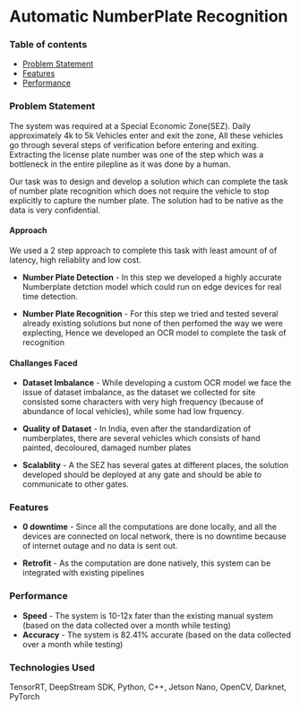 # Automatic NumberPlate Recognition

### Table of contents
* [Problem Statement](#Problem-Statement)
* [Features](#Features)
* [Performance](#Performance)

### Problem Statement
The system was required at a Special Economic Zone(SEZ). Daily approximately 4k to 5k Vehicles enter and exit the zone, All these vehicles go through several steps of verification before entering and exiting. Extracting the license plate number was one of the step which was a bottleneck in the entire pilepline as it was done by a human.

Our task was to design and develop a solution which can complete the task of number plate recognition which does not require the vehicle to stop explicitly to capture the number plate. The solution had to be native as the data is very confidential.


#### Approach
We used a 2 step approach to complete this task with least amount of of latency, high reliablity and low cost.

* **Number Plate Detection** - In this step we developed a highly accurate Numberplate detction model which could run on edge devices for real time detection.

* **Number Plate Recognition** - For this step we tried and tested several already existing solutions but none of then perfomed the way we were explecting, Hence we developed an OCR model to complete the task of recognition


#### Challanges Faced

* **Dataset Imbalance** - While developing a custom OCR model we face the issue of dataset imbalance, as the dataset we collected for site consisted some characters with very high frequency (because of abundance of local vehicles), while some had low frquency.

* **Quality of Dataset** - In India, even after the standardization of numberplates, there are several vehicles which consists of hand painted, decoloured, damaged number plates 

* **Scalablity** - A the SEZ has several gates at different places, the solution developed should be deployed at any gate and should be able to communicate to other gates.

### Features

* **0 downtime** - Since all the computations are done locally, and all the devices are connected on local network, there is no downtime because of internet outage and no data is sent out.

* **Retrofit** - As the computation are done natively, this system can be integrated with existing pipelines


### Performance

* **Speed** - The system is 10-12x fater than the existing manual system (based on the data collected over a month while testing)
* **Accuracy** - The system is 82.41% accurate (based on the data collected over a month while testing)

### Technologies Used
TensorRT, DeepStream SDK, Python, C++, Jetson Nano, OpenCV, Darknet, PyTorch
